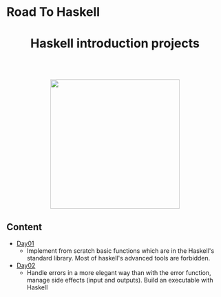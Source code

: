 # Road To Haskell
<h1 align="center">Haskell introduction projects</h1>
<br/><br/>
<p align="center">
<img src="http://cdn.usefulstuff.io/2016/03/haskell-logo.jpg" width="300">
</p>

## Content
- [Day01](./01-day1)
    - Implement from scratch basic functions which are in the Haskell's standard library.
    Most of haskell's advanced tools are forbidden.
- [Day02](./02-day2)
    - Handle errors in a more elegant way than with the error function, manage side effects (input and outputs).
    Build an executable with Haskell